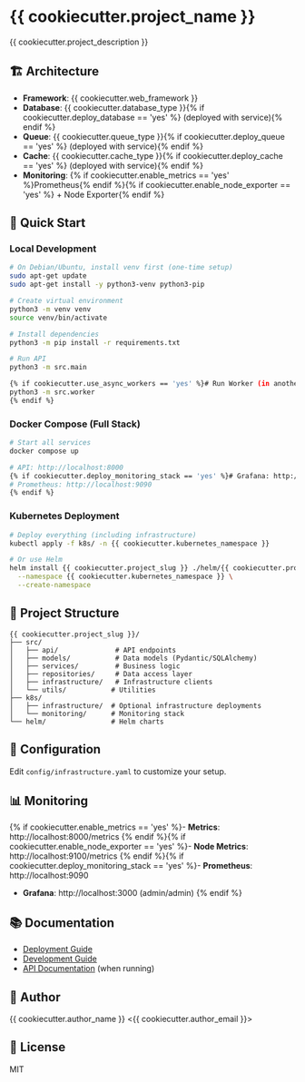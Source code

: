# {{ cookiecutter.project_name }}

{{ cookiecutter.project_description }}

## 🏗️ Architecture

- **Framework**: {{ cookiecutter.web_framework }}
- **Database**: {{ cookiecutter.database_type }}{% if cookiecutter.deploy_database == 'yes' %} (deployed with service){% endif %}
- **Queue**: {{ cookiecutter.queue_type }}{% if cookiecutter.deploy_queue == 'yes' %} (deployed with service){% endif %}
- **Cache**: {{ cookiecutter.cache_type }}{% if cookiecutter.deploy_cache == 'yes' %} (deployed with service){% endif %}
- **Monitoring**: {% if cookiecutter.enable_metrics == 'yes' %}Prometheus{% endif %}{% if cookiecutter.enable_node_exporter == 'yes' %} + Node Exporter{% endif %}

## 🚀 Quick Start

### Local Development

```bash
# On Debian/Ubuntu, install venv first (one-time setup)
sudo apt-get update
sudo apt-get install -y python3-venv python3-pip

# Create virtual environment
python3 -m venv venv
source venv/bin/activate

# Install dependencies
python3 -m pip install -r requirements.txt

# Run API
python3 -m src.main

{% if cookiecutter.use_async_workers == 'yes' %}# Run Worker (in another terminal)
python3 -m src.worker
{% endif %}
```

### Docker Compose (Full Stack)

```bash
# Start all services
docker compose up

# API: http://localhost:8000
{% if cookiecutter.deploy_monitoring_stack == 'yes' %}# Grafana: http://localhost:3000
# Prometheus: http://localhost:9090
{% endif %}
```

### Kubernetes Deployment

```bash
# Deploy everything (including infrastructure)
kubectl apply -f k8s/ -n {{ cookiecutter.kubernetes_namespace }}

# Or use Helm
helm install {{ cookiecutter.project_slug }} ./helm/{{ cookiecutter.project_slug }} \
  --namespace {{ cookiecutter.kubernetes_namespace }} \
  --create-namespace
```

## 📁 Project Structure

```
{{ cookiecutter.project_slug }}/
├── src/
│   ├── api/              # API endpoints
│   ├── models/           # Data models (Pydantic/SQLAlchemy)
│   ├── services/         # Business logic
│   ├── repositories/     # Data access layer
│   ├── infrastructure/   # Infrastructure clients
│   └── utils/           # Utilities
├── k8s/
│   ├── infrastructure/  # Optional infrastructure deployments
│   └── monitoring/      # Monitoring stack
└── helm/                # Helm charts
```

## 🔧 Configuration

Edit `config/infrastructure.yaml` to customize your setup.

## 📊 Monitoring

{% if cookiecutter.enable_metrics == 'yes' %}- **Metrics**: http://localhost:8000/metrics
{% endif %}{% if cookiecutter.enable_node_exporter == 'yes' %}- **Node Metrics**: http://localhost:9100/metrics
{% endif %}{% if cookiecutter.deploy_monitoring_stack == 'yes' %}- **Prometheus**: http://localhost:9090
- **Grafana**: http://localhost:3000 (admin/admin)
{% endif %}
## 📚 Documentation

- [Deployment Guide](docs/DEPLOYMENT.md)
- [Development Guide](docs/DEVELOPMENT.md)
- [API Documentation](http://localhost:8000/docs) (when running)

## 👤 Author

{{ cookiecutter.author_name }} <{{ cookiecutter.author_email }}>

## 📄 License

MIT
